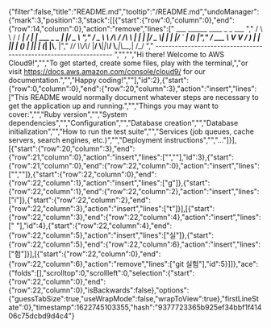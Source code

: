 {"filter":false,"title":"README.md","tooltip":"/README.md","undoManager":{"mark":3,"position":3,"stack":[[{"start":{"row":0,"column":0},"end":{"row":14,"column":0},"action":"remove","lines":["         ___        ______     ____ _                 _  ___  ","        / \\ \\      / / ___|   / ___| | ___  _   _  __| |/ _ \\ ","       / _ \\ \\ /\\ / /\\___ \\  | |   | |/ _ \\| | | |/ _` | (_) |","      / ___ \\ V  V /  ___) | | |___| | (_) | |_| | (_| |\\__, |","     /_/   \\_\\_/\\_/  |____/   \\____|_|\\___/ \\__,_|\\__,_|  /_/ "," ----------------------------------------------------------------- ","","","Hi there! Welcome to AWS Cloud9!","","To get started, create some files, play with the terminal,","or visit https://docs.aws.amazon.com/console/cloud9/ for our documentation.","","Happy coding!",""],"id":2},{"start":{"row":0,"column":0},"end":{"row":20,"column":3},"action":"insert","lines":["This README would normally document whatever steps are necessary to get the application up and running.","","Things you may want to cover:","","Ruby version","","System dependencies","","Configuration","","Database creation","","Database initialization","","How to run the test suite","","Services (job queues, cache servers, search engines, etc.)","","Deployment instructions","","..."]}],[{"start":{"row":20,"column":3},"end":{"row":21,"column":0},"action":"insert","lines":["",""],"id":3},{"start":{"row":21,"column":0},"end":{"row":22,"column":0},"action":"insert","lines":["",""]},{"start":{"row":22,"column":0},"end":{"row":22,"column":1},"action":"insert","lines":["g"]},{"start":{"row":22,"column":1},"end":{"row":22,"column":2},"action":"insert","lines":["i"]},{"start":{"row":22,"column":2},"end":{"row":22,"column":3},"action":"insert","lines":["t"]}],[{"start":{"row":22,"column":3},"end":{"row":22,"column":4},"action":"insert","lines":[" "],"id":4},{"start":{"row":22,"column":4},"end":{"row":22,"column":5},"action":"insert","lines":["실"]},{"start":{"row":22,"column":5},"end":{"row":22,"column":6},"action":"insert","lines":["험"]}],[{"start":{"row":22,"column":0},"end":{"row":22,"column":6},"action":"remove","lines":["git 실험"],"id":5}]]},"ace":{"folds":[],"scrolltop":0,"scrollleft":0,"selection":{"start":{"row":22,"column":0},"end":{"row":22,"column":0},"isBackwards":false},"options":{"guessTabSize":true,"useWrapMode":false,"wrapToView":true},"firstLineState":0},"timestamp":1622745103355,"hash":"9377723365b925ef34bbf1f41406c75dcbd9d4c4"}